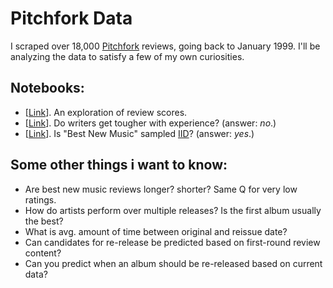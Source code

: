 # Pitchfork Data

I scraped over 18,000 [Pitchfork](http://pitchfork.com/) reviews, going back to January 1999. I'll be analyzing the data to satisfy a few of my own curiosities.

## Notebooks:

- [[Link](notebooks/review-score-exploration.ipynb)]. An exploration of review scores.
- [[Link](notebooks/reviewer-development.ipynb)]. Do writers get tougher with experience? (answer: *no*.)
- [[Link](notebooks/best-new-music-iid.ipynb)]. Is "Best New Music" sampled [IID](https://en.wikipedia.org/wiki/Independent_and_identically_distributed_random_variables)? (answer: *yes*.)


## Some other things i want to know:

- Are best new music reviews longer? shorter? Same Q for very low ratings.
- How do artists perform over multiple releases? Is the first album usually the best?
- What is avg. amount of time between original and reissue date?
- Can candidates for re-release be predicted based on first-round review content? 
- Can you predict when an album should be re-released based on current data?
